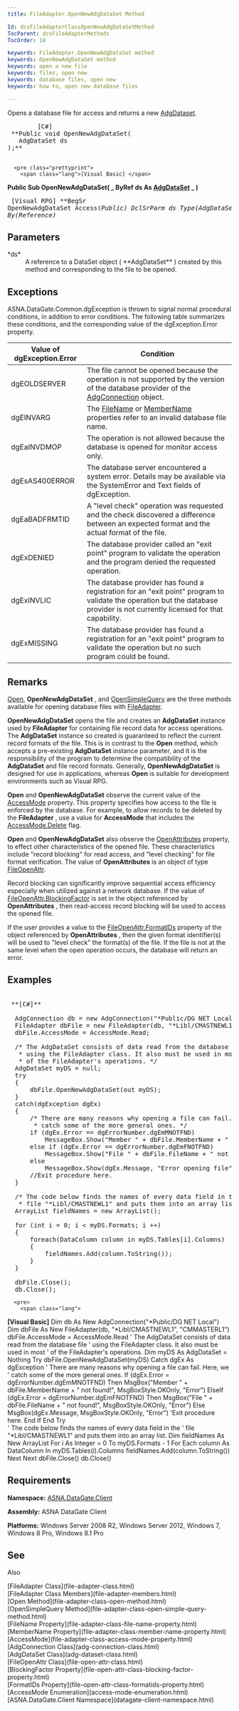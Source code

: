 ```yaml
---
title: FileAdapter.OpenNewAdgDataSet Method

Id: dcsFileAdapterClassOpenNewAdgDataSetMethod
TocParent: dcsFileAdapterMethods
TocOrder: 14

keywords: FileAdapter.OpenNewAdgDataSet method
keywords: OpenNewAdgDataSet method
keywords: open a new file
keywords: files, open new
keywords: database files, open new
keywords: how to, open new database files

---
```


Opens a database file for access and returns a new [ AdgDataset](adg-dataset-class.html).
<pre class="prettyprint">
        <span class="lang">[C#]</span>
 **Public void OpenNewAdgDataSet(
   AdgDataSet ds
);** 
      </pre>
      <pre class="prettyprint">
        <span class="lang">[Visual Basic] </span>
 **Public Sub OpenNewAdgDataSet( _
   ByRef ds As [AdgDataSet](adg-dataset-class.html) _
)** 
      </pre>
      <pre class="prettyprint">
        <span class="lang">[Visual RPG]</span>
 **BegSr OpenNewAdgDataSet Access(*Public)
   DclSrParm ds Type(AdgDataSet) By(*Reference)** 
      </pre>

## Parameters

<dl>
        <dt>
 *ds* 
        </dt>
        <dd>A reference to a DataSet object ( **AdgDataSet** ) created by this method and 
						corresponding to the file to be opened.
					</dd>
</dl>

## Exceptions

ASNA.DataGate.Common.dgException is thrown to signal normal procedural conditions, in addition to error conditions. The following table summarizes these conditions, and the corresponding value of the dgException.Error property.
<br />



| Value of dgException.Error | Condition |
| ---- | ---- |
| dgEOLDSERVER | The file cannot be opened because the operation is not supported by the version of the database provider of the [AdgConnection](adg-connection-class.html) object. |
| dgEINVARG | The [FileName](file-adapter-class-file-name-property.html) or [ MemberName](file-adapter-class-member-name-property.html) properties refer to an invalid database file name. |
| dgEaINVDMOP | The operation is not allowed because the database is opened for monitor access only. |
| dgEsAS400ERROR | The database server encountered a system error. Details may be available via the SystemError and Text fields of dgException. |
| dgEaBADFRMTID | A "level check" operation was requested and the check discovered a difference between an expected format and the actual format of the file. |
| dgExDENIED | The database provider called an "exit point" program to validate the operation and the program denied the requested operation. |
| dgExINVLIC | The database provider has found a registration for an "exit point" program to validate the operation but the database provider is not currently licensed for that capability. |
| dgExMISSING | The database provider has found a registration for an "exit point" program to validate the operation but no such program could be found. |



## Remarks

[Open](file-adapter-class-open-method.html), **OpenNewAdgDataSet** , and [OpenSimpleQuery](file-adapter-class-open-simple-query-method.html) are the three methods available for opening database files with [ FileAdapter](file-adapter-class.html). 

**OpenNewAdgDataSet** opens the file and creates an **AdgDataSet** instance used by **FileAdapter** for containing file record data for access operations. The **AdgDataSet** instance so created is guaranteed to reflect the current record formats of the file. This is in contrast to the **Open** method, which accepts a pre-existing **AdgDataSet** instance parameter, and it is the responsibility of the program to determine the compatibility of the **AdgDataSet** and file record formats. Generally, **OpenNewAdgDataSet** is designed for use in applications, whereas **Open** is suitable for development environments such as Visual RPG.

**Open** and **OpenNewAdgDataSet** observe the current value of the [AccessMode](file-adapter-class-access-mode-property.html) property. This property specifies how access to the file is enforced by the database. For example, to allow records to be deleted by the **FileAdapter** , use a value for **AccessMode** that includes the [ AccessMode.Delete](access-mode-enumeration.html) flag.

**Open** and **OpenNewAdgDataSet** also observe the [ OpenAttributes](file-adapter-class-open-attributes-property.html) property, to effect other characteristics of the opened file. These characteristics include "record blocking" for read access, and "level checking" for file format verification. The value of **OpenAttributes** is an object of type [FileOpenAttr](file-open-attr-class.html).

Record blocking can significantly improve sequential access efficiency especially when utilized against a network database. If the value of [ FileOpenAttr.BlockingFactor](file-open-attr-class-blocking-factor-property.html) is set in the object referenced by **OpenAttributes** , then read-access record blocking will be used to access the opened file.

If the user provides a value to the [ FileOpenAttr.FormatIDs](file-open-attr-class-formatids-property.html) property of the object referenced by **OpenAttributes** , then the given format identifier(s) will be used to "level check" the format(s) of the file. If the file is not at the same level when the open operation occurs, the database will return an error.
## Examples 

<pre>
        <span class="lang">
 **[C#]** 
        </span>
  AdgConnection db = new AdgConnection("*Public/DG NET Local");
  FileAdapter dbFile = new FileAdapter(db, "*Libl/CMASTNEWL1", "CMMASTERL1");
  dbFile.AccessMode = AccessMode.Read;

  /* The AdgDataSet consists of data read from the database file
   * using the FileAdapter class. It also must be used in most
   * of the FileAdapter's operations. */
  AdgDataSet myDS = null;
  try
  {
      dbFile.OpenNewAdgDataSet(out myDS);
  }
  catch(dgException dgEx)
  {
      /* There are many reasons why opening a file can fail. Here, we
       * catch some of the more general ones. */
      if (dgEx.Error == dgErrorNumber.dgEmMNOTFND)
          MessageBox.Show("Member " + dbFile.MemberName + " not found!", "Error opening file");
      else if (dgEx.Error == dgErrorNumber.dgEmFNOTFND)
          MessageBox.Show("File " + dbFile.FileName + " not found!", "Error opening file");
      else
          MessageBox.Show(dgEx.Message, "Error opening file");
      //Exit procedure here.
  }

  /* The code below finds the names of every data field in the 
   * file "*Libl/CMASTNEWL1" and puts them into an array list. */
  ArrayList fieldNames = new ArrayList();

  for (int i = 0; i &lt; myDS.Formats; i ++)
  {
      foreach(DataColumn column in myDS.Tables[i].Columns)
      {
          fieldNames.Add(column.ToString());
      }
  } 

  dbFile.Close();
  db.Close();</pre>
      <pre>
        <span class="lang">
 **[Visual Basic]** 
        </span>
  Dim db As New AdgConnection("*Public/DG NET Local")
  Dim dbFile As New FileAdapter(db, "*Libl/CMASTNEWL1", "CMMASTERL1")
  dbFile.AccessMode = AccessMode.Read
  ' The AdgDataSet consists of data read from the database file
  ' using the FileAdapter class. It also must be used in most
  ' of the FileAdapter's operations.
  Dim myDS As AdgDataSet = Nothing
  Try
      dbFile.OpenNewAdgDataSet(myDS)
  Catch dgEx As dgException
  ' There are many reasons why opening a file can fail. Here, we
  ' catch some of the more general ones.
      If (dgEx.Error = dgErrorNumber.dgEmMNOTFND) Then
            MsgBox("Member " + dbFile.MemberName + " not found!", MsgBoxStyle.OKOnly, "Error")
      ElseIf (dgEx.Error = dgErrorNumber.dgEmFNOTFND) Then
            MsgBox("File " + dbFile.FileName + " not found!", MsgBoxStyle.OKOnly, "Error")
      Else
            MsgBox(dgEx.Message, MsgBoxStyle.OKOnly, "Error")
           'Exit procedure here.
      End If
  End Try<br />
  ' The code below finds the names of every data field in the
  ' file "*Libl/CMASTNEWL1" and puts them into an array list.
  Dim fieldNames As New ArrayList
  For i As Integer = 0 To myDS.Formats - 1
  For Each column As DataColumn In myDS.Tables(i).Columns
      fieldNames.Add(column.ToString())
  Next
  Next
  dbFile.Close()
  db.Close()</pre>

## Requirements

<span> **Namespace:** [ASNA.DataGate.Client](datagate-client-namespace.html) </span> 

<span> **Assembly:** ASNA DataGate Client</span> 

<span> **Platforms:** Windows Server 2008 R2, Windows Server 2012, Windows 7, Windows 8 Pro, Windows 8.1 Pro</span> 
## See 
Also

<dl />
      [FileAdapter Class](file-adapter-class.html)
      <br />
      [FileAdapter Class Members](file-adapter-members.html)
      <br />
      [Open Method](file-adapter-class-open-method.html)
      <br />
      [OpenSimpleQuery Method](file-adapter-class-open-simple-query-method.html)
      <br />
      [FileName Property](file-adapter-class-file-name-property.html)
      <br />
      [MemberName Property](file-adapter-class-member-name-property.html)
      <br />
      [AccessMode](file-adapter-class-access-mode-property.html)
      <br />
      [AdgConnection Class](adg-connection-class.html)
      <br />
      [AdgDataSet Class](adg-dataset-class.html)
      <br />
      [FileOpenAttr Class](file-open-attr-class.html)
      <br />
      [BlockingFactor Property](file-open-attr-class-blocking-factor-property.html)
      <br />
      [FormatIDs Property](file-open-attr-class-formatids-property.html)
      <br />
      [AccessMode Enumeration](access-mode-enumeration.html)
      <br />
      [ASNA.DataGate.Client Namespace](datagate-client-namespace.html)

